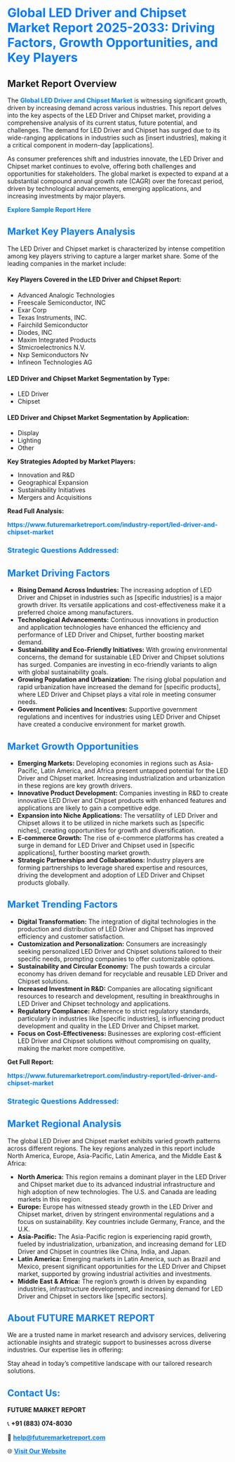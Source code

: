 <h1 style="color: #007BFF;">Global LED Driver and Chipset Market Report 2025-2033: Driving Factors, Growth Opportunities, and Key Players</h1>

<section id="overview">
<h2>Market Report Overview</h2>
<p>The <a href="https://www.futuremarketreport.com/industry-report/led-driver-and-chipset-market" style="color: #007BFF; text-decoration: none;"><strong>Global LED Driver and Chipset Market</strong></a> is witnessing significant growth, driven by increasing demand across various industries. This report delves into the key aspects of the LED Driver and Chipset market, providing a comprehensive analysis of its current status, future potential, and challenges. The demand for LED Driver and Chipset has surged due to its wide-ranging applications in industries such as [insert industries], making it a critical component in modern-day [applications].</p>
<p>As consumer preferences shift and industries innovate, the LED Driver and Chipset market continues to evolve, offering both challenges and opportunities for stakeholders. The global market is expected to expand at a substantial compound annual growth rate (CAGR) over the forecast period, driven by technological advancements, emerging applications, and increasing investments by major players.</p>
</section>

<section id="overview">
<p><a href="https://www.futuremarketreport.com/request-sample/reportId=76101" style="color: #007BFF; text-decoration: none;"><strong>Explore Sample Report Here</strong></a></p>
</section>

<section id="key-players">
<h2 style="color: #007BFF;">Market Key Players Analysis</h2>
<p>The LED Driver and Chipset market is characterized by intense competition among key players striving to capture a larger market share. Some of the leading companies in the market include:</p>
<h4>Key Players Covered in the LED Driver and Chipset Report:</h4>
<ul><li>Advanced Analogic Technologies</li><li>Freescale Semiconductor, INC</li><li>Exar Corp</li><li>Texas Instruments, INC.</li><li>Fairchild Semiconductor</li><li>Diodes, INC</li><li>Maxim Integrated Products</li><li>Stmicroelectronics N.V.</li><li>Nxp Semiconductors Nv</li><li>Infineon Technologies AG</li></ul>
<h4>LED Driver and Chipset Market Segmentation by Type:</h4>
<ul><li>LED Driver</li><li>Chipset</li></ul>

<h4>LED Driver and Chipset Market Segmentation by Application:</h4>
<ul><li>Display</li><li>Lighting</li><li>Other</li></ul>
<p><strong>Key Strategies Adopted by Market Players:</strong></p>
<ul>
<li>Innovation and R&D</li>
<li>Geographical Expansion</li>
<li>Sustainability Initiatives</li>
<li>Mergers and Acquisitions</li>
</ul>
</section>

<section>
<p><strong>Read Full Analysis: </strong></p><a href="https://www.futuremarketreport.com/industry-report/led-driver-and-chipset-market" style="color: #007BFF; text-decoration: none;"><strong>https://www.futuremarketreport.com/industry-report/led-driver-and-chipset-market</strong></a>
<h3 style="color: #007BFF;">Strategic Questions Addressed:</h3>
</section>

<section id="driving-factors">
<h2 style="color: #007BFF;">Market Driving Factors</h2>
<ul>
<li><strong>Rising Demand Across Industries:</strong> The increasing adoption of LED Driver and Chipset in industries such as [specific industries] is a major growth driver. Its versatile applications and cost-effectiveness make it a preferred choice among manufacturers.</li>
<li><strong>Technological Advancements:</strong> Continuous innovations in production and application technologies have enhanced the efficiency and performance of LED Driver and Chipset, further boosting market demand.</li>
<li><strong>Sustainability and Eco-Friendly Initiatives:</strong> With growing environmental concerns, the demand for sustainable LED Driver and Chipset solutions has surged. Companies are investing in eco-friendly variants to align with global sustainability goals.</li>
<li><strong>Growing Population and Urbanization:</strong> The rising global population and rapid urbanization have increased the demand for [specific products], where LED Driver and Chipset plays a vital role in meeting consumer needs.</li>
<li><strong>Government Policies and Incentives:</strong> Supportive government regulations and incentives for industries using LED Driver and Chipset have created a conducive environment for market growth.</li>
</ul>
</section>

<section id="growth-opportunities">
<h2 style="color: #007BFF;">Market Growth Opportunities</h2>
<ul>
<li><strong>Emerging Markets:</strong> Developing economies in regions such as Asia-Pacific, Latin America, and Africa present untapped potential for the LED Driver and Chipset market. Increasing industrialization and urbanization in these regions are key growth drivers.</li>
<li><strong>Innovative Product Development:</strong> Companies investing in R&D to create innovative LED Driver and Chipset products with enhanced features and applications are likely to gain a competitive edge.</li>
<li><strong>Expansion into Niche Applications:</strong> The versatility of LED Driver and Chipset allows it to be utilized in niche markets such as [specific niches], creating opportunities for growth and diversification.</li>
<li><strong>E-commerce Growth:</strong> The rise of e-commerce platforms has created a surge in demand for LED Driver and Chipset used in [specific applications], further boosting market growth.</li>
<li><strong>Strategic Partnerships and Collaborations:</strong> Industry players are forming partnerships to leverage shared expertise and resources, driving the development and adoption of LED Driver and Chipset products globally.</li>
</ul>
</section>

<section id="trending-factors">
<h2 style="color: #007BFF;">Market Trending Factors</h2>
<ul>
<li><strong>Digital Transformation:</strong> The integration of digital technologies in the production and distribution of LED Driver and Chipset has improved efficiency and customer satisfaction.</li>
<li><strong>Customization and Personalization:</strong> Consumers are increasingly seeking personalized LED Driver and Chipset solutions tailored to their specific needs, prompting companies to offer customizable options.</li>
<li><strong>Sustainability and Circular Economy:</strong> The push towards a circular economy has driven demand for recyclable and reusable LED Driver and Chipset solutions.</li>
<li><strong>Increased Investment in R&D:</strong> Companies are allocating significant resources to research and development, resulting in breakthroughs in LED Driver and Chipset technology and applications.</li>
<li><strong>Regulatory Compliance:</strong> Adherence to strict regulatory standards, particularly in industries like [specific industries], is influencing product development and quality in the LED Driver and Chipset market.</li>
<li><strong>Focus on Cost-Effectiveness:</strong> Businesses are exploring cost-efficient LED Driver and Chipset solutions without compromising on quality, making the market more competitive.</li>
</ul>
</section>

<section>
<p><strong>Get Full Report: </strong></p><a href="https://www.futuremarketreport.com/industry-report/led-driver-and-chipset-market" style="color: #007BFF; text-decoration: none;"><strong>https://www.futuremarketreport.com/industry-report/led-driver-and-chipset-market</strong></a>
<h3 style="color: #007BFF;">Strategic Questions Addressed:</h3>
</section>


<section id="regional-analysis">
<h2 style="color: #007BFF;">Market Regional Analysis</h2>
<p>The global LED Driver and Chipset market exhibits varied growth patterns across different regions. The key regions analyzed in this report include North America, Europe, Asia-Pacific, Latin America, and the Middle East & Africa:</p>
<ul>
<li><strong>North America:</strong> This region remains a dominant player in the LED Driver and Chipset market due to its advanced industrial infrastructure and high adoption of new technologies. The U.S. and Canada are leading markets in this region.</li>
<li><strong>Europe:</strong> Europe has witnessed steady growth in the LED Driver and Chipset market, driven by stringent environmental regulations and a focus on sustainability. Key countries include Germany, France, and the U.K.</li>
<li><strong>Asia-Pacific:</strong> The Asia-Pacific region is experiencing rapid growth, fueled by industrialization, urbanization, and increasing demand for LED Driver and Chipset in countries like China, India, and Japan.</li>
<li><strong>Latin America:</strong> Emerging markets in Latin America, such as Brazil and Mexico, present significant opportunities for the LED Driver and Chipset market, supported by growing industrial activities and investments.</li>
<li><strong>Middle East & Africa:</strong> The region’s growth is driven by expanding industries, infrastructure development, and increasing demand for LED Driver and Chipset in sectors like [specific sectors].</li>
</ul>
</section>

<footer>
<h2 style="color: #007BFF;">About FUTURE MARKET REPORT</h2>
<p>We are a trusted name in market research and advisory services, delivering actionable insights and strategic support to businesses across diverse industries. Our expertise lies in offering:</p>

<p>Stay ahead in today’s competitive landscape with our tailored research solutions.</p>

<h2 style="color: #007BFF;">Contact Us:</h2>
<p><strong>FUTURE MARKET REPORT</strong></p>
<p>📞 <strong>+91 (883) 074-8030</strong></p>
<p>📧 <strong><a href="mailto:help@futuremarketreport.com" style="color: #007BFF;">help@futuremarketreport.com</a></strong></p>
<p>🌐 <strong><a href="https://www.futuremarketreport.com/" style="color: #007BFF;">Visit Our Website</a></strong></p>
</footer>
